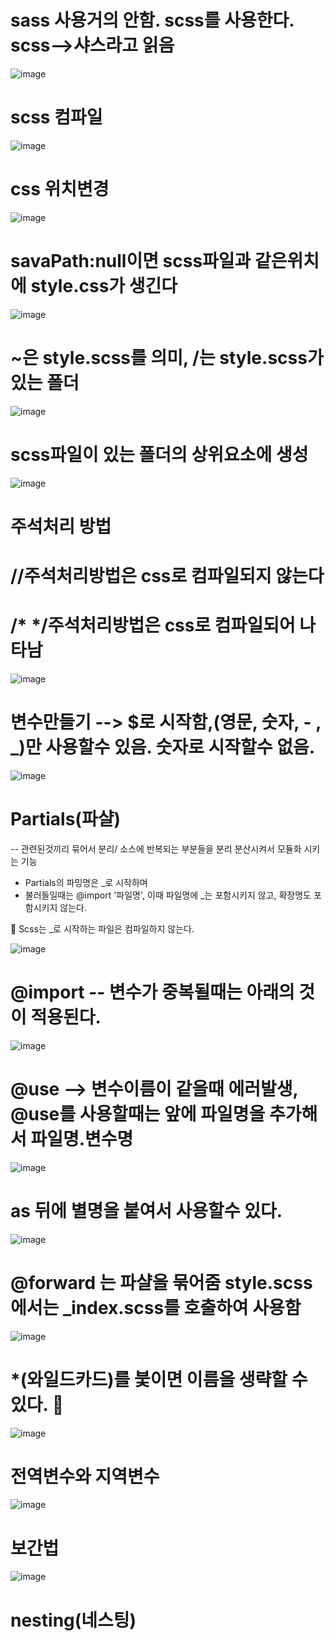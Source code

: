 # sass 사용거의 안함. scss를 사용한다.  scss-->샤스라고 읽음

![image](https://github.com/understanding963852/sass/assets/60366769/1817c33d-2d69-43fd-8cc3-7c141c0a4712)


# scss 컴파일

![image](https://github.com/understanding963852/sass/assets/60366769/c555dd17-9130-4f49-877b-00f0077ace3d)

# css 위치변경
![image](https://github.com/understanding963852/sass/assets/60366769/14e35178-6cae-4918-9f33-1814977e3281)

# savaPath:null이면 scss파일과 같은위치에 style.css가 생긴다
![image](https://github.com/understanding963852/sass/assets/60366769/da95b41f-4e36-45c1-a5cd-028f85e77fac)

# ~은 style.scss를 의미, /는 style.scss가있는 폴더
![image](https://github.com/understanding963852/sass/assets/60366769/0cf04327-21e3-4995-ae2b-473069cb02c8)

# scss파일이 있는 폴더의 상위요소에 생성
![image](https://github.com/understanding963852/sass/assets/60366769/6aa860b7-7b4e-43f4-a96b-8f2c422fb617)

# 주석처리 방법
#  //주석처리방법은 css로 컴파일되지 않는다
#  /*  */주석처리방법은 css로 컴파일되어 나타남
![image](https://github.com/understanding963852/sass/assets/60366769/08be5031-4a6c-42bb-b0ee-711d42737545)

# 변수만들기 --> $로 시작함,(영문, 숫자, - , _)만 사용할수 있음. 숫자로 시작할수 없음.
![image](https://github.com/understanding963852/sass/assets/60366769/fc7da532-5e88-44d0-adb8-b79d0bb66b8a)

# Partials(파샬)
  -- 관련된것끼리 묶어서 분리/ 소스에 반복되는 부분들을 분리 분산시켜서 모듈화 시키는 기능
  
  * Partials의 파밍명은 _로 시작하며
  * 불러들일때는 @import '파일명',   이때 파일명에 _는 포함시키지 않고, 확장명도 포함시키지 않는다.
  
  💠  Scss는 _로 시작하는 파일은 컴파일하지 않는다.
  
  ![image](https://github.com/understanding963852/sass/assets/60366769/e5e45fd1-c9a3-41cd-9d6e-c4c598ce8ad9)
  
  # @import -- 변수가 중복될때는 아래의 것이 적용된다. 
  
  ![image](https://github.com/understanding963852/sass/assets/60366769/611e8060-de4c-410f-8fb8-fbe56eb20e26)

  
  # @use  --> 변수이름이 같을때 에러발생, @use를 사용할때는 앞에 파일명을 추가해서 파일명.변수명
  ![image](https://github.com/understanding963852/sass/assets/60366769/f2b971fc-5241-4929-868d-34d411615bf1)

# as 뒤에 별명을 붙여서 사용할수 있다.
![image](https://github.com/understanding963852/sass/assets/60366769/3d2a6231-a0ae-4cdc-9476-f3f06c4c39a4)

 # @forward 는 파샬을 묶어줌  style.scss에서는 _index.scss를 호출하여 사용함
![image](https://github.com/understanding963852/sass/assets/60366769/a21e4ddb-e47a-4ac7-96ca-b73c72c0db57)

# *(와일드카드)를 붗이면 이름을 생략할 수 있다. 🚡
![image](https://github.com/dddd1215/sass/assets/129017020/1960b8cd-0d51-4564-a204-2ac415394b49)

# 전역변수와 지역변수
![image](https://github.com/dddd1215/sass/assets/129017020/f22e62c1-58df-4fdf-85b4-0868a33f8e91)

# 보간법
![image](https://github.com/dddd1215/sass/assets/129017020/bb7843e5-60a4-4322-bbb3-428b2af7b82d)

# nesting(네스팅)
